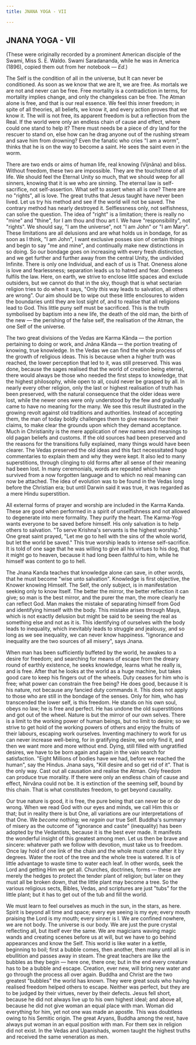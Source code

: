 ```yaml
---
title: JNANA YOGA - VII

---
```





  

## JNANA YOGA - VII

(These were originally recorded by a prominent American disciple of the
Swami, Miss S. E. Waldo. Swami Saradananda, while he was in America
(1896), copied them out from her notebook — *Ed*.)

The Self is the condition of all in the universe, but It can never be
conditioned. As soon as we know that we are It, we are free. As mortals
we are not and never can be free. Free mortality is a contradiction in
terms, for mortality implies change, and only the changeless can be
free. The Atman alone is free, and that is our real essence. We feel
this inner freedom; in spite of all theories, all beliefs, we know it,
and every action proves that we know it. The will is not free, its
apparent freedom is but a reflection from the Real. If the world were
only an endless chain of cause and effect, where could one stand to help
it? There must needs be a piece of dry land for the rescuer to stand on,
else how can he drag anyone out of the rushing stream and save him from
drowning? Even the fanatic who cries "I am a worm", thinks that he is on
the way to become a saint. He sees the saint even in the worm.

There are two ends or aims of human life, real knowing (Vijnâna) and
bliss. Without freedom, these two are impossible. They are the
touchstone of all life. We should feel the Eternal Unity so much, that
we should weep for all sinners, knowing that it is we who are sinning.
The eternal law is self-sacrifice, not self-assertion. What self to
assert when all is one? There are no "rights", all is love. The great
truths that Jesus taught have never been lived. Let us try his method
and see if the world will not be saved. The contrary method has nearly
destroyed it. Selflessness only, not selfishness, can solve the
question. The idea of "right" is a limitation; there is really no "mine"
and "thine", for I am thou and thou art I. We have "responsibility", not
"rights". We should say, "I am the universe", not "I am John" or "I am
Mary". These limitations are all delusions and are what holds us in
bondage, for as soon as I think, "I am John", I want exclusive posses
sion of certain things and begin to say "me and mine", and continually
make new distinctions in so doing. So our bondage goes on increasing
with every fresh distinction, and we get further and further away from
the central Unity, the undivided Infinite. There is only one Individual,
and each of us is That. Oneness alone is love and fearlessness;
separation leads us to hatred and fear. Oneness fulfils the law. Here,
on earth, we strive to enclose little spaces and exclude outsiders, but
we cannot do that in the sky, though that is what sectarian religion
tries to do when it says, "Only *this* way leads to salvation, all
others are wrong". Our aim should be to wipe out these little enclosures
to widen the boundaries until they are lost sight of, and to realise
that all religions lead to God. This little puny self must be
sacrificed. This is the truth symbolised by baptism into a new life, the
death of the old man, the birth of the new — the perishing of the false
self, the realisation of the Atman, the one Self of the universe.

The two great divisions of the Vedas are Karma Kânda — the portion
pertaining to doing or work, and Jnâna Kânda — the portion treating of
knowing, true knowledge. In the Vedas we can find the whole process of
the growth of religious ideas. This is because when a higher truth was
reached, the lower perception that led to it, was still preserved. This
was done, because the sages realised that the world of creation being
eternal, there would always be those who needed the first steps to
knowledge, that the highest philosophy, while open to all, could never
be grasped by all. In nearly every other religion, only the last or
highest realisation of truth has been preserved, with the natural
consequence that the older ideas were lost, while the newer ones were
only understood by the few and gradually came to have no meaning for the
many. We see this result illustrated in the growing revolt against old
traditions and authorities. Instead of accepting them, the man of today
boldly challenges them to give reasons for their claims, to make clear
the grounds upon which they demand acceptance. Much in Christianity is
the mere application of new names and meanings to old pagan beliefs and
customs. If the old sources had been preserved and the reasons for the
transitions fully explained, many things would have been clearer. The
Vedas preserved the old ideas and this fact necessitated huge
commentaries to explain them and why they were kept. It also led to many
superstitions, through clinging to old forms after all sense of their
meaning had been lost. In many ceremonials, words are repeated which
have survived from a now forgotten language and to which no real meaning
can now be attached. The idea of evolution was to be found in the Vedas
long before the Christian era; but until Darwin said it was true, it was
regarded as a mere Hindu superstition.

All external forms of prayer and worship are included in the Karma
Kanda. These are good when performed in a spirit of unselfishness and
not allowed to degenerate into mere formality. They purify the heart.
The Karma-Yogi wants everyone to be saved before himself. His only
salvation is to help others to salvation. "To serve Krishna's servants
is the highest worship." One great saint prayed, "Let me go to hell with
the sins of the whole world, but let the world be saved." This true
worship leads to intense self-sacrifice. It is told of one sage that he
was willing to give all his virtues to his dog, that it might go to
heaven, because it had long been faithful to him, while he himself was
content to go to hell.

The Jnana Kanda teaches that knowledge alone can save, in other words,
that he must become "wise unto salvation". Knowledge is first objective,
the Knower knowing Himself. The Self, the only subject, is in
manifestation seeking only to know Itself. The better the mirror, the
better reflection it can give; so man is the best mirror, and the purer
the man, the more clearly he can reflect God. Man makes the mistake of
separating himself from God and identifying himself with the body. This
mistake arises through Maya, which is not exactly delusion but might be
said to be seeing the real as something else and not as it is. This
identifying of ourselves with the body leads to inequality, which
inevitably leads to struggle and jealousy, and so long as we see
inequality, we can never know happiness. "Ignorance and inequality are
the two sources of all misery", says Jnana.

When man has been sufficiently buffeted by the world, he awakes to a
desire for freedom; and searching for means of escape from the dreary
round of earthly existence, he seeks knowledge, learns what he really
is, and is free. After that he looks at the world as a huge machine, but
takes good care to keep his fingers out of the wheels. Duty ceases for
him who is free; what power can constrain the free being? He does good,
because it is his nature, not because any fancied duty commands it. This
does not apply to those who are still in the bondage of the senses. Only
for him, who has transcended the lower self, is this freedom. He stands
on his own soul, obeys no law; he is free and perfect. He has undone the
old superstitions and got out of the wheel. Nature is but the mirror of
our own selves. There is a limit to the working power of human beings,
but no limit to desire; so we strive to get hold of the working powers
of others and enjoy the fruits of their labours, escaping work
ourselves. Inventing machinery to work for us can never increase
well-being, for in gratifying desire, we only find it, and then we want
more and more without end. Dying, still filled with ungratified desires,
we have to be born again and again in the vain search for satisfaction.
"Eight Millions of bodies have we had, before we reached the human", say
the Hindus. Jnana says, "Kill desire and so get rid of it". That is the
only way. Cast out all causation and realise the Atman. Only freedom can
produce true morality. If there were only an endless chain of cause and
effect, Nirvâna could not be. It is extinction of the seeming self,
bound by this chain. That is what constitutes freedom, to get beyond
causality.

Our true nature is good, it is free, the pure being that can never be or
do wrong. When we read God with our eyes and minds, we call Him this or
that; but in reality there is but One, all variations are our
interpretations of that One. We *become* nothing; we *regain* our true
Self. Buddha's summary of misery as the outcome of "ignorance and caste"
(inequality) has been adopted by the Vedantists, because it is the best
ever made. It manifests the wonderful insight of this greatest among
men. Let us then be brave and sincere: whatever path we follow with
devotion, must take us to freedom. Once lay hold of one link of the
chain and the whole must come after it by degrees. Water the root of the
tree and the whole tree is watered. It is of little advantage to waste
time to water each leaf. In other words, seek the Lord and getting Him
we get all. Churches, doctrines, forms — these are merely the hedges to
protect the tender plant of religion; but later on they must all be
broken down, that the little plant may become a tree. So the various
religious sects, Bibles, Vedas, and scriptures are just "tubs" for the
little plant; but it has to get out of the tub and fill the world.

We must learn to feel ourselves as much in the sun, in the stars, as
here. Spirit is beyond all time and space; every eye seeing is my eye;
every mouth praising the Lord is my mouth; every sinner is I. We are
confined nowhere, we are not body. The universe is our body. We are just
the pure crystal reflecting all, but itself ever the same. We are
magicians waving magic wands and creating scenes before us at will, but
we have to go behind appearances and know the Self. This world is like
water in a kettle, beginning to boil; first a bubble comes, then
another, then many until all is in ebullition and passes away in steam.
The great teachers are like the bubbles as they begin — here one, there
one; but in the end every creature has to be a bubble and escape.
Creation, ever new, will bring new water and go through the process all
over again. Buddha and Christ are the two greatest "bubbles" the world
has known. They were great souls who having realised freedom helped
others to escape. Neither was perfect, but they are to be judged by
their virtues, never by their defects. Jesus fell short, because he did
not always live up to his own highest ideal; and above all, because he
did not give woman an equal place with man. Woman did everything for
him, yet not one was made an apostle. This was doubtless owing to his
Semitic origin. The great Aryans, Buddha among the rest, have always put
woman in an equal position with man. For them sex in religion did not
exist. In the Vedas and Upanishads, women taught the highest truths and
received the same veneration as men.


